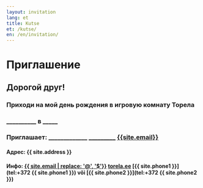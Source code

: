 ```yaml
---
layout: invitation
lang: et
title: Kutse
et: /kutse/
en: /en/invitation/
---
```


# Приглашение

## Дорогой друг!

### Приходи на мой день рождения в игровую комнату Торела

### <b id="date">__________</b> в <b id="time">_____</b>

### Приглашает: <b id="name">_____________</b> [_________](tel:) [{{site.email}}](mailto:) 

#### Адрес: {{ site.address }}

#### Инфо: [{{ site.email | replace: '@', '$'}}](mailto)  [torela.ee]({{site.url}})  [{{ site.phone1 }}](tel:+372 {{ site.phone1 }}) või [{{ site.phone2 }}](tel:+372 {{ site.phone2 }})
